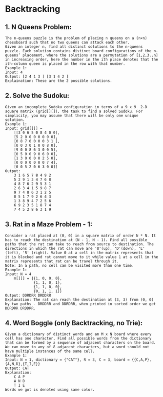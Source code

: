 # Backtracking

## 1. N Queens Problem:
    The n-queens puzzle is the problem of placing n queens on a (n×n) chessboard such that no two queens can attack each other.
    Given an integer n, find all distinct solutions to the n-queens puzzle. Each solution contains distinct board configurations of the n-queens’ placement, where the solutions are a permutation of [1,2,3..n] in increasing order, here the number in the ith place denotes that the ith-column queen is placed in the row with that number. 
    Example 1:
    Input: 4
    Output: [2 4 1 3 ] [3 1 4 2 ]
    Explaination: These are the 2 possible solutions.

## 2. Solve the Sudoku:
    Given an incomplete Sudoku configuration in terms of a 9 x 9  2-D square matrix (grid[][]), the task to find a solved Sudoku. For simplicity, you may assume that there will be only one unique solution.
    Example 1:
    Input: grid[][] = 
        [[3 0 6 5 0 8 4 0 0],
        [5 2 0 0 0 0 0 0 0],
        [0 8 7 0 0 0 0 3 1 ],
        [0 0 3 0 1 0 0 8 0],
        [9 0 0 8 6 3 0 0 5],
        [0 5 0 0 9 0 6 0 0],
        [1 3 0 0 0 0 2 5 0],
        [0 0 0 0 0 0 0 7 4],
        [0 0 5 2 0 6 3 0 0]]
    Output:
        3 1 6 5 7 8 4 9 2
        5 2 9 1 3 4 7 6 8
        4 8 7 6 2 9 5 3 1
        2 6 3 4 1 5 9 8 7
        9 7 4 8 6 3 1 2 5
        8 5 1 7 9 2 6 4 3
        1 3 8 9 4 7 2 5 6
        6 9 2 3 5 1 8 7 4
        7 4 5 2 8 6 3 1 9

## 3. Rat in a Maze Problem - 1:
    Consider a rat placed at (0, 0) in a square matrix of order N * N. It has to reach the destination at (N - 1, N - 1). Find all possible paths that the rat can take to reach from source to destination. The directions in which the rat can move are 'U'(up), 'D'(down), 'L' (left), 'R' (right). Value 0 at a cell in the matrix represents that it is blocked and rat cannot move to it while value 1 at a cell in the matrix represents that rat can be travel through it.
    Note: In a path, no cell can be visited more than one time.
    Example 1:
    Input: N = 4
        m[][] = {{1, 0, 0, 0},
                 {1, 1, 0, 1}, 
                 {1, 1, 0, 0},
                 {0, 1, 1, 1}}
    Output: DDRDRR DRDDRR
    Explanation: The rat can reach the destination at (3, 3) from (0, 0) by two paths - DRDDRR and DDRDRR, when printed in sorted order we get DDRDRR DRDDRR.  
 
 ## 4. Word Boggle (only Backtracking, no Trie):
    Given a dictionary of distinct words and an M x N board where every cell has one character. Find all possible words from the dictionary that can be formed by a sequence of adjacent characters on the board. We can move to any of 8 adjacent characters, but a word should not have multiple instances of the same cell.
    Example 1:
    Input: N = 1, dictionary = {"CAT"}, R = 3, C = 3, board = {{C,A,P},{A,N,D},{T,I,E}}
    Output: CAT
    Explanation: 
        C A P
        A N D
        T I E
    Words we got is denoted using same color.
